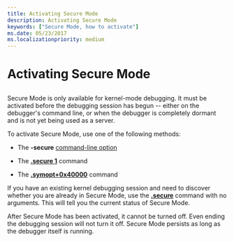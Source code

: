 ```yaml
---
title: Activating Secure Mode
description: Activating Secure Mode
keywords: ["Secure Mode, how to activate"]
ms.date: 05/23/2017
ms.localizationpriority: medium
---
```


# Activating Secure Mode


## <span id="ddk_activating_secure_mode_dbg"></span><span id="DDK_ACTIVATING_SECURE_MODE_DBG"></span>


Secure Mode is only available for kernel-mode debugging. It must be activated before the debugging session has begun -- either on the debugger's command line, or when the debugger is completely dormant and is not yet being used as a server.

To activate Secure Mode, use one of the following methods:

-   The **-secure** [command-line option](command-line-options.md)

-   The [**.secure 1**](-secure--activate-secure-mode-.md) command

-   The [**.symopt+0x40000**](-symopt--set-symbol-options-.md) command

If you have an existing kernel debugging session and need to discover whether you are already in Secure Mode, use the [**.secure**](-secure--activate-secure-mode-.md) command with no arguments. This will tell you the current status of Secure Mode.

After Secure Mode has been activated, it cannot be turned off. Even ending the debugging session will not turn it off. Secure Mode persists as long as the debugger itself is running.

 

 





